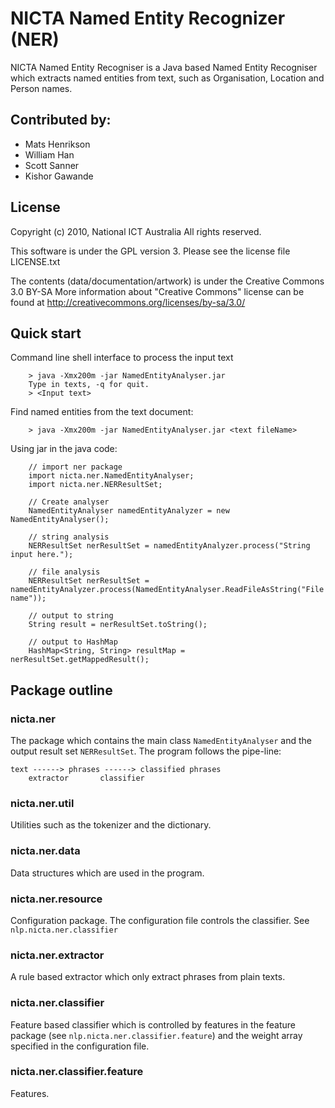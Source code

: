 # NICTA Named Entity Recognizer (NER)

NICTA Named Entity Recogniser is a Java based Named Entity Recogniser which extracts named entities from text, such as Organisation, Location and Person names.


## Contributed by:

- Mats Henrikson
- William Han
- Scott Sanner
- Kishor Gawande


## License

Copyright (c) 2010, National ICT Australia
All rights reserved.

This software is under the GPL version 3.
Please see the license file LICENSE.txt

The contents (data/documentation/artwork) is under the Creative Commons 3.0 BY-SA 
More information about "Creative Commons" license can be found at
http://creativecommons.org/licenses/by-sa/3.0/


## Quick start

Command line shell interface to process the input text

        > java -Xmx200m -jar NamedEntityAnalyser.jar
        Type in texts, -q for quit.
        > <Input text>   
  
Find named entities from the text document:

        > java -Xmx200m -jar NamedEntityAnalyser.jar <text fileName>  

Using jar in the java code:
  
        // import ner package
        import nicta.ner.NamedEntityAnalyser;
        import nicta.ner.NERResultSet;

        // Create analyser
        NamedEntityAnalyser namedEntityAnalyzer = new NamedEntityAnalyser();

        // string analysis
        NERResultSet nerResultSet = namedEntityAnalyzer.process("String input here.");
 
        // file analysis
        NERResultSet nerResultSet = namedEntityAnalyzer.process(NamedEntityAnalyser.ReadFileAsString("File name"));
  
        // output to string
        String result = nerResultSet.toString();

        // output to HashMap
        HashMap<String, String> resultMap = nerResultSet.getMappedResult();


## Package outline

### nicta.ner                        
The package which contains the main class `NamedEntityAnalyser` and the output result set `NERResultSet`. The program follows the pipe-line:
    
    text ------> phrases ------> classified phrases
        extractor       classifier
                                   
### nicta.ner.util                   
Utilities such as the tokenizer and the dictionary.
                                   
### nicta.ner.data                   
Data structures which are used in the program.
                                   
### nicta.ner.resource               
Configuration package. The configuration file controls the classifier. See `nlp.nicta.ner.classifier`
                                   
### nicta.ner.extractor              
A rule based extractor which only extract phrases from plain texts.
                                   
### nicta.ner.classifier             
Feature based classifier which is controlled by features in the feature package (see `nlp.nicta.ner.classifier.feature`) and the weight array specified in the configuration file.
                                   
### nicta.ner.classifier.feature     
Features.

